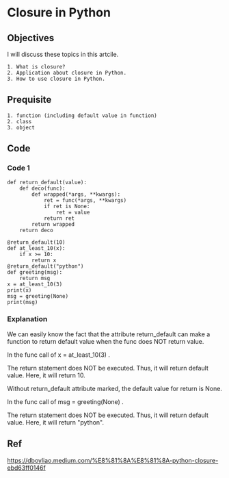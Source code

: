# Closure in Python
## Objectives
I will discuss these topics in this artcile.

    1. What is closure?
    2. Application about closure in Python.
    3. How to use closure in Python.

## Prequisite
    
    1. function (including default value in function)
    2. class
    3. object

## Code
### Code 1
    
    def return_default(value):
        def deco(func):
            def wrapped(*args, **kwargs):
                ret = func(*args, **kwargs)
                if ret is None:
                    ret = value
                return ret
            return wrapped
        return deco
    
    @return_default(10)
    def at_least_10(x):
        if x >= 10:
            return x
    @return_default("python")
    def greeting(msg):
        return msg
    x = at_least_10(3) 
    print(x)
    msg = greeting(None)
    print(msg)

### Explanation
We can easily know the fact that the attribute return_default can make a function to return default value when the func does NOT return value.

In the func call of x = at_least_10(3) .

The return statement does NOT be executed. Thus, it will return default value. Here, it will return 10.

Without return_default attribute marked, the default value for return is None.

In the func call of msg = greeting(None) .

The return statement does NOT be executed. Thus, it will return default value. Here, it will return "python".



## Ref

https://dboyliao.medium.com/%E8%81%8A%E8%81%8A-python-closure-ebd63ff0146f
